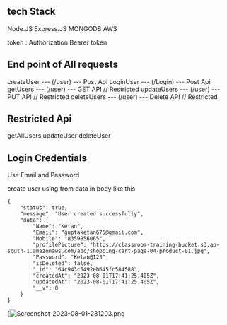 
## tech Stack 
Node.JS
Express.JS
MONGODB
AWS


token : Authorization Bearer token

## End point of All requests
createUser --- (/user) --- Post Api
LoginUser --- (/Login) --- Post Api
getUsers --- (/user) --- GET API // Restricted
updateUsers --- (/user) --- PUT API   // Restricted
deleteUsers --- (/user) --- Delete API  // Restricted

## Restricted  Api 
getAllUsers
updateUser
deleteUser

## Login Credentials
Use Email and Password


create user using from data in body 
like this

```
{
    "status": true,
    "message": "User created successfully",
    "data": {
        "Name": "Ketan",
        "Email": "guptaketan675@gmail.com",
        "Mobile": "8359856065",
        "profilePicture": "https://classroom-training-bucket.s3.ap-south-1.amazonaws.com/abc/shopping-cart-page-04-product-01.jpg",
        "Password": "Ketan@123",
        "isDeleted": false,
        "_id": "64c943c5492eb645fc584588",
        "createdAt": "2023-08-01T17:41:25.405Z",
        "updatedAt": "2023-08-01T17:41:25.405Z",
        "__v": 0
    }
}
```

[![Screenshot-2023-08-01-231203.png](https://i.postimg.cc/Px05xSj3/Screenshot-2023-08-01-231203.png)
